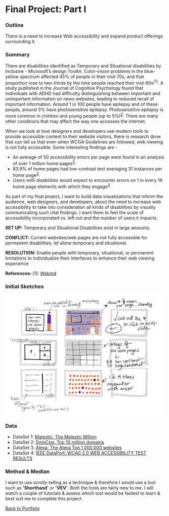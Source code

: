 # Final Project: Part I
### Outline

There is a need to increase Web accessibility and expand product offerings surrounding it.
### Summary

There are disabilities identified as Temporary and Situational disabilities by Inclusive - Microsoft’s design Toolkit. Color-vision problems in the blue-yellow spectrum affected 45% of people in their mid-70s, and that proportion rose to two-thirds by the time people reached their mid-90s<sup>[1]</sup>. A study published in the Journal of Cognitive Psychology found that individuals with ADHD had difficulty distinguishing between important and unimportant information on news websites, leading to reduced recall of important information. Around 1 in 100 people have epilepsy and of these people, around 3% have photosensitive epilepsy. Photosensitive epilepsy is more common in children and young people (up to 5%)<sup>[2]</sup>. There are many other conditions that may affect the way one accesses the internet.

When we look at how designers and developers use modern tools to provide accessible content to their website visitors, there is research done that can tell us that even when WCGA Guidelines are followed, web viewing is not fully accessible. Some interesting findings are - 

* An average of 50 accessibility errors per page were found in an analysis of over 1 million home pages<sup>[3]</sup>.
* 83.9% of home pages had low-contrast text averaging 31 instances per home page<sup>[3]</sup>.
* Users with disabilities would expect to encounter errors on 1 in every 19 home page elements with which they engage<sup>[3]</sup>

As part of my final project, I want to build data visualizations that inform the audience, web designers, and developers, about the need to increase web accessibility to take into consideration all kinds of disabilities by visually communicating such vital findings. I want them to feel the scale of accessibility incorporated vs. left out and the number of users it impacts. 

**SET UP:** Temporary and Situational Disabilities exist in large amounts.

**CONFLICT:** Current websites/web pages are not fully accessible for permanent disabilities, let alone temporary and situational. 

**RESOLUTION:** Enable people with temporary, situational, or permanent limitations to individualize their interfaces to enhance their web viewing experience

**References:**
[1]: [Webmd](https://www.webmd.com/healthy-aging/staying-healthy#:~:text=Color%2Dvision%20problems%20in%20the,with%20the%20red%2Dgreen%20spectrum)

[2]: [Epilepsysociety](https://epilepsysociety.org.uk/about-epilepsy/epileptic-seizures/seizure-triggers/photosensitive-epilepsy)

[3]: [Webaim](https://webaim.org/projects/million/)


### Initial Sketches
![InitialSketch](InitialSketch.jpg)

### Data
- DataSet 1: [Majestic: The Majestic Million](https://majestic.com/reports/majestic-million)
- DataSet 2: [DomCop: Top 10 million domains](https://www.domcop.com/top-10-million-domains)
- DataSet 3: [Alexa: The Alexa Top 1,000,000 websites](Alexa.com/topsites)
- DataSet 4: [IEEE DataPort: WCAG 2.0 WEB ACCESSIBILITY TEST RESULTS](https://ieee-dataport.org/documents/wcag-20-web-accessibility-test-results#files)

### Method & Median
I want to use scrolly-telling as a technique & therefore I would use a tool such as **'Shorthand'** or **'VEV'**.  Both the tools are fairly new to me.  I will watch a couple of tutorials & assess which tool would be fastest to learn & best suit me to complete this project.


[Back to Portfolio](https://misarip.github.io/Mish_Portfolio/)
